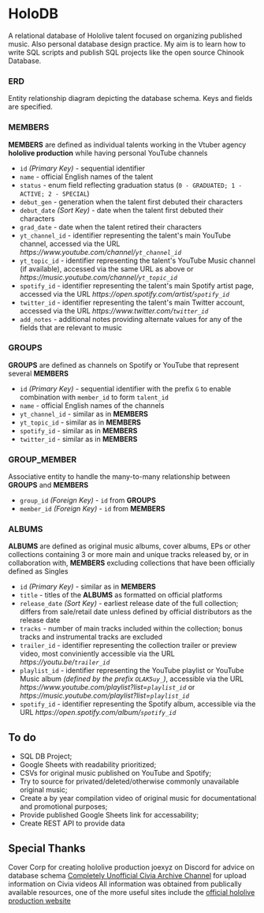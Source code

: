 # HoloDB
A relational database of Hololive talent focused on organizing published music. Also personal database design practice. My aim is to learn how to write SQL scripts and publish SQL projects like the open source Chinook Database.

### ERD
Entity relationship diagram depicting the database schema. Keys and fields are specified.

### MEMBERS
**MEMBERS** are defined as individual talents working in the Vtuber agency **hololive production** while having personal YouTube channels  
- `id` *(Primary Key)* - sequential identifier  
- `name` - official English names of the talent  
- `status` - enum field reflecting graduation status (`0 - GRADUATED; 1 - ACTIVE; 2 - SPECIAL`)  
- `debut_gen` - generation when the talent first debuted their characters
- `debut_date` *(Sort Key)* - date when the talent first debuted their characters
- `grad_date` - date when the talent retired their characters
- `yt_channel_id` - identifier representing the talent's main YouTube channel, accessed via the URL *https<span>://ww</span>w.youtube.com/channel/`yt_channel_id`*  
- `yt_topic_id` - identifier representing the talent's YouTube Music channel (if available), accessed via the same URL as above or *https<span>://musi</span>c.youtube.com/channel/`yt_topic_id`*  
- `spotify_id` - identifier representing the talent's main Spotify artist page, accessed via the URL *https<span>://ope</span>n.spotify.com/artist/`spotify_id`*  
- `twitter_id` - identifier representing the talent's main Twitter account, accessed via the URL *https<span>://ww</span>w.twitter.com/`twitter_id`*  
- `add_notes` - additional notes providing alternate values for any of the fields that are relevant to music

### GROUPS
**GROUPS** are defined as channels on Spotify or YouTube that represent several **MEMBERS** 
- `id` *(Primary Key)* - sequential identifier with the prefix `G` to enable combination with `member_id` to form `talent_id`  
- `name` - official English names of the channels  
- `yt_channel_id` - similar as in **MEMBERS**  
- `yt_topic_id` - similar as in **MEMBERS**  
- `spotify_id` - similar as in **MEMBERS**
- `twitter_id` - similar as in **MEMBERS**

### GROUP_MEMBER
Associative entity to handle the many-to-many relationship between **GROUPS** and **MEMBERS**
- `group_id` *(Foreign Key)* - `id` from **GROUPS**  
- `member_id` *(Foreign Key)* - `id` from **MEMBERS** 

### ALBUMS
**ALBUMS** are defined as original music albums, cover albums, EPs or other collections containing 3 or more main and unique tracks released by, or in collaboration with, **MEMBERS** excluding collections that have been officially defined as Singles
- `id` *(Primary Key)* - similar as in **MEMBERS**
- `title` - titles of the **ALBUMS** as formatted on official platforms  
- `release_date` *(Sort Key)* - earliest release date of the full collection; differs from sale/retail date unless defined by official distributors as the release date
- `tracks` - number of main tracks included within the collection; bonus tracks and instrumental tracks are excluded
- `trailer_id` - identifier representing the collection trailer or preview video, most conviniently accessible via the URL *https<span>://yout</span>u.be/`trailer_id`*  
- `playlist_id` - identifier representing the YouTube playlist or YouTube Music album *(defined by the prefix `OLAK5uy_`)*, accessible via the URL *https<span>://ww</span>w.youtube.com/playlist?list=`playlist_id`* or *https<span>://musi</span>c.youtube.com/playlist?list=`playlist_id`*  
- `spotify_id` - identifier representing the Spotify album, accessible via the URL *https<span>://ope</span>n.spotify.com/album/`spotify_id`*

## To do
- SQL DB Project;  
- Google Sheets with readability prioritized;  
- CSVs for original music published on YouTube and Spotify;  
- Try to source for privated/deleted/otherwise commonly unavailable original music;  
- Create a by year compilation video of original music for documentational and promotional purposes;  
- Provide published Google Sheets link for accessability; 
- Create REST API to provide data 

## Special Thanks
Cover Corp for creating hololive production 
joexyz on Discord for advice on database schema 
[Completely Unofficial Civia Archive Channel](https://www.youtube.com/channel/UCIrO3R_SG3TZhXvzMhOP7jw) for upload information on Civia videos
All information was obtained from publically available resources, one of the more useful sites include the [official hololive production website](https://hololive.hololivepro.com/en/)
